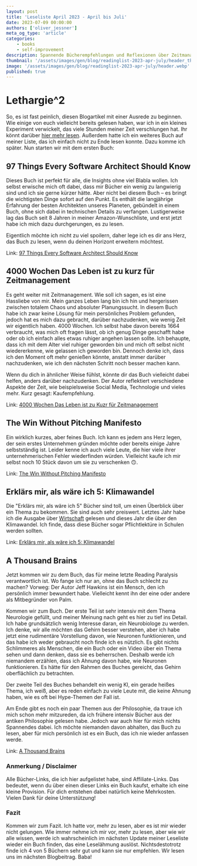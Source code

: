 ```yaml
---
layout: post
title: 'Leseliste April 2023 - April bis Juli'
date: 2023-07-09 00:00:00
authors: ['oliver_jessner']
meta_og_type: 'article'
categories:
    - books
    - self-improvement
description: Spannende Bücherempfehlungen und Reflexionen über Zeitmanagement und das Gehirn
thumbnail: '/assets/images/gen/blog/readinglist-2023-apr-july/header_thumbnail.webp'
image: '/assets/images/gen/blog/readinglist-2023-apr-july/header.webp'
published: true
---
```


# Lethargie^2

So, es ist fast peinlich, diesen Blogartikel mit einer Ausrede zu beginnen. Wie einige von euch vielleicht bereits gelesen haben, war ich in ein kleines Experiment verwickelt, das viele Stunden meiner Zeit verschlungen hat. Ihr könnt darüber [hier mehr lesen](https://oliverjessner.at/blog/2023-06-24-linkedinpremium/). Außerdem hatte ich ein weiteres Buch auf meiner Liste, das ich einfach nicht zu Ende lesen konnte. Dazu komme ich später. Nun starten wir mit dem ersten Buch:

## 97 Things Every Software Architect Should Know

Dieses Buch ist perfekt für alle, die Insights ohne viel Blabla wollen. Ich selbst erwische mich oft dabei, dass mir Bücher ein wenig zu langwierig sind und ich sie gerne kürzer hätte. Aber nicht bei diesem Buch – es bringt die wichtigsten Dinge sofort auf den Punkt. Es enthält die langjährige Erfahrung der besten Architekten unseres Planeten, gebündelt in einem Buch, ohne sich dabei in technischen Details zu verfangen. Lustigerweise lag das Buch seit 8 Jahren in meiner Amazon-Wunschliste, und erst jetzt habe ich mich dazu durchgerungen, es zu lesen.

Eigentlich möchte ich nicht zu viel spoilern, daher lege ich es dir ans Herz, das Buch zu lesen, wenn du deinen Horizont erweitern möchtest.

Link: [97 Things Every Software Architect Should Know](https://www.amazon.de/-/en/Richard-Monson-Haefel/dp/059652269X?crid=2HOSQISNJLZHH&keywords=97+things+every+should+know&qid=1688907789&sprefix=97+things+every+should+know%2Caps%2C144&sr=8-3&linkCode=sl1&tag=oli0c3-21&linkId=07b35c5ce2ae5bb813cadfb5457dadac&language=en_GB&ref_=as_li_ss_tl)

## 4000 Wochen Das Leben ist zu kurz für Zeitmanagement

Es geht weiter mit Zeitmanagement. Wie soll ich sagen, es ist eine Hassliebe von mir. Mein ganzes Leben lang bin ich hin und hergerissen zwischen totalem Chaos und absoluter Planungssucht. In diesem Buch habe ich zwar keine Lösung für mein persönliches Problem gefunden, jedoch hat es mich dazu gebracht, darüber nachzudenken, wie wenig Zeit wir eigentlich haben. 4000 Wochen. Ich selbst habe davon bereits 1664 verbraucht, was mich oft fragen lässt, ob ich genug Dinge geschafft habe oder ob ich einfach alles etwas ruhiger angehen lassen sollte. Ich behaupte, dass ich mit dem Alter viel ruhiger geworden bin und mich oft selbst nicht wiedererkenne, wie gelassen ich geworden bin. Dennoch denke ich, dass ich den Moment oft mehr genießen könnte, anstatt immer darüber nachzudenken, wie ich den nächsten Schritt noch besser machen kann.

Wenn du dich in ähnlicher Weise fühlst, könnte dir das Buch vielleicht dabei helfen, anders darüber nachzudenken. Der Autor reflektiert verschiedene Aspekte der Zeit, wie beispielsweise Social Media, Technologie und vieles mehr. Kurz gesagt: Kaufempfehlung.

Link: [4000 Wochen Das Leben ist zu Kuzr für Zeitmanagement](https://amzn.to/3O4UYBD)

## The Win Without Pitching Manifesto

Ein wirklich kurzes, aber feines Buch. Ich kann es jedem ans Herz legen, der sein erstes Unternehmen gründen möchte oder bereits einige Jahre selbstständig ist. Leider kenne ich auch viele Leute, die hier viele ihrer unternehmerischen Fehler wiederfinden würden. Vielleicht kaufe ich mir selbst noch 10 Stück davon um sie zu verschenken 🙃.

Link: [The Win Without Pitching Manifesto](https://amzn.to/3JKLZD9)

## Erklärs mir, als wäre ich 5: Klimawandel

Die "Erklärs mir, als wäre ich 5" Bücher sind toll, um einen Überblick über ein Thema zu bekommen. Sie sind auch sehr preiswert. Letztes Jahr habe ich die Ausgabe über [Wirtschaft](https://amzn.to/3T3Vv65) gelesen und dieses Jahr die über den Klimawandel. Ich finde, dass diese Bücher sogar Pflichtlektüre in Schulen werden sollten.

Link: [Erklärs mir, als wäre ich 5: Klimawandel](https://amzn.to/3rq7BOD)

## A Thousand Brains

Jetzt kommen wir zu dem Buch, das für meine letzte Reading Paralysis verantwortlich ist. Wo fange ich nur an, ohne das Buch schlecht zu machen? Vorweg: Der Autor Jeff Hawkins ist ein Mensch, den ich persönlich immer bewundert habe. Vielleicht kennt ihn der eine oder andere als Mitbegründer von Palm.

Kommen wir zum Buch. Der erste Teil ist sehr intensiv mit dem Thema Neurologie gefüllt, und meiner Meinung nach geht es hier zu tief ins Detail. Ich habe grundsätzlich wenig Interesse daran, ein Neurobiologe zu werden. Ich denke, wir alle möchten das Gehirn besser verstehen, aber ich habe jetzt eine rudimentäre Vorstellung davon, wie Neuronen funktionieren, und das habe ich weder gebraucht noch finde ich es nützlich. Es gibt nichts Schlimmeres als Menschen, die ein Buch oder ein Video über ein Thema sehen und dann denken, dass sie es beherrschen. Deshalb werde ich niemandem erzählen, dass ich Ahnung davon habe, wie Neuronen funktionieren. Es hätte für den Rahmen des Buches gereicht, das Gehirn oberflächlich zu betrachten.

Der zweite Teil des Buches behandelt ein wenig KI, ein gerade heißes Thema, ich weiß, aber es reden einfach zu viele Leute mit, die keine Ahnung haben, wie es oft bei Hype-Themen der Fall ist.

Am Ende gibt es noch ein paar Themen aus der Philosophie, da traue ich mich schon mehr mitzureden, da ich frühere intensiv Bücher aus der antiken Philosophie gelesen habe. Jedoch war auch hier für mich nichts Spannendes dabei. Ich möchte niemanden davon abhalten, das Buch zu lesen, aber für mich persönlich ist es ein Buch, das ich nie wieder anfassen werde.

Link: [A Thousand Brains](https://amzn.to/3XFUQM5)

### Anmerkung / Disclaimer

Alle Bücher-Links, die ich hier aufgelistet habe, sind Affiliate-Links. Das bedeutet, wenn du über einen dieser Links ein Buch kaufst, erhalte ich eine kleine Provision. Für dich entstehen dabei natürlich keine Mehrkosten. Vielen Dank für deine Unterstützung!

### Fazit

Kommen wir zum Fazit. Ich hatte vor, mehr zu lesen, aber es ist mir wieder nicht gelungen. Wie immer nehme ich mir vor, mehr zu lesen, aber wie wir alle wissen, werde ich wahrscheinlich im nächsten Update meiner Leseliste wieder ein Buch finden, das eine Leselähmung auslöst. Nichtsdestotrotz finde ich 4 von 5 Büchern sehr gut und kann sie nur empfehlen. Wir lesen uns im nächsten Blogbeitrag. Baba!
